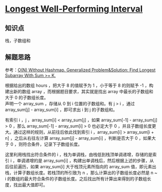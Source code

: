 # [Longest Well-Performing Interval](https://leetcode.com/problems/longest-well-performing-interval/)

## 知识点

栈，子数组和

## 解题思路

参考：[O(N) Without Hashmap. Generalized Problem&Solution: Find Longest Subarray With Sum >= K.](<https://leetcode.com/problems/longest-well-performing-interval/discuss/335163/O(N)-Without-Hashmap.-Generalized-ProblemandSolution%3A-Find-Longest-Subarray-With-Sum-greater-K>)

根据给出的数组 hours ，把大于 8 的值赋予为 1 ，小于等于 8 的则赋予 -1 ，构建出新的数组 array ，而根据题目要求，其实就是找出 array 中最长的子数组和大于 0 的子数组长度。  
声明一个 array_sum ，存储从 0 到 i 位置的子数组和。有 j > i ，通过 array_sum[j] - array_sum[i] ，即可求出 i 到 j 的子数组和。

有索引 i ，j ，array_sum[i] < array_sum[j] ，如果 array_sum[-1] - array_sum[j] > 0 ，那么 array_sum[-1] - array_sum[i] > 0 也必定大于 0 ，并且子数组长度更大。通过这样的规则，从前往后依此找到索引 i ，array_sum[i] > array_sum[i + n] ，之后从右往左计算 array_sum[j] - array_sum[i] ，判断是否大于 0 ，如果大于 0 ，则符合条件，记录下子数组长度。

这里利用栈找出符合条件的 i ，栈为单调栈，由栈低到栈顶单调递增，存储的是索引 i ，单调递增的是 array_sum[i] ，构建出单调栈后，然后根据上述的步骤，从后往前遍历，如果 array_sum[i] 大于栈顶元素所指向的 array_sum 值，即元素出栈，计算子数组长度。若栈顶的所引致为 n ，那么计算出的子数组长度必然是 n ~ i 的数组的最大符合条件的子数组长度。之后找出所有计算出来得到的子数组长度，找出最大值即可。
